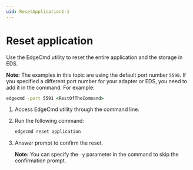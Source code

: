 ```yaml
---
uid: ResetApplication1-1
---
```


# Reset application

Use the EdgeCmd utility to reset the entire application and the storage in EDS.

**Note:** The examples in this topic are using the default port number `5590`. If you specified a different port number for your adapter or EDS, you need to add it in the command. For example:

```cmd
edgecmd -port 5591 <RestOfTheCommand>
```

1. Access EdgeCmd utility through the command line.
2. Run the following command:

    ```cmd
    edgecmd reset application
    ```

3. Answer prompt to confirm the reset.

    **Note:** You can specify the `-y` parameter in the command to skip the confirmation prompt.
